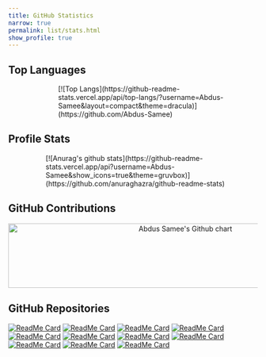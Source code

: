 ```yaml
---
title: GitHub Statistics
narrow: true
permalink: list/stats.html
show_profile: true
---
```


## Top Languages

<div class="container" markdown="1" style="padding-left:20%;">
[![Top Langs](https://github-readme-stats.vercel.app/api/top-langs/?username=Abdus-Samee&layout=compact&theme=dracula)](https://github.com/Abdus-Samee)
</div>


## Profile Stats

<div class="container" markdown="1" style="padding-left:15%;">
[![Anurag's github stats](https://github-readme-stats.vercel.app/api?username=Abdus-Samee&show_icons=true&theme=gruvbox)](https://github.com/anuraghazra/github-readme-stats)
</div>


## GitHub Contributions

<div style="text-align:center;margin-bottom:10px;">
  <img height="130" width="700" src="https://ghchart.rshah.org/Abdus-Samee" alt="Abdus Samee's Github chart" />
</div>

## GitHub Repositories

[![ReadMe Card](https://github-readme-stats.vercel.app/api/pin/?username=Abdus-Samee&repo=portfolio&theme=dark)](https://www.github.com/Abdus-Samee/portfolio)
[![ReadMe Card](https://github-readme-stats.vercel.app/api/pin/?username=Abdus-Samee&repo=Wisey&theme=dark)](https://www.github.com/Abdus-Samee/Wisey)
[![ReadMe Card](https://github-readme-stats.vercel.app/api/pin/?username=Abdus-Samee&repo=ScreenShare&theme=dark)](https://www.github.com/Abdus-Samee/ScreenShare)
[![ReadMe Card](https://github-readme-stats.vercel.app/api/pin/?username=Abdus-Samee&repo=JavaFX-Moodle-Project&theme=dark)](https://www.github.com/Abdus-Samee/JavaFX-Moodle-Project)
[![ReadMe Card](https://github-readme-stats.vercel.app/api/pin/?username=Abdus-Samee&repo=DX-Ball-Game&theme=dark)](https://www.github.com/Abdus-Samee/DX-Ball-Game)
[![ReadMe Card](https://github-readme-stats.vercel.app/api/pin/?username=Abdus-Samee&repo=pronounce&theme=dark)](https://www.github.com/Abdus-Samee/pronounce)
[![ReadMe Card](https://github-readme-stats.vercel.app/api/pin/?username=Abdus-Samee&repo=bsadd-home&theme=dark)](https://www.github.com/Abdus-Samee/bsadd-home)
[![ReadMe Card](https://github-readme-stats.vercel.app/api/pin/?username=Abdus-Samee&repo=Snake&theme=dark)](https://www.github.com/Abdus-Samee/Snake)
[![ReadMe Card](https://github-readme-stats.vercel.app/api/pin/?username=Abdus-Samee&repo=TeamPainter&theme=dark)](https://www.github.com/Abdus-Samee/TeamPainter)
[![ReadMe Card](https://github-readme-stats.vercel.app/api/pin/?username=Abdus-Samee&repo=PlayDrum&theme=dark)](https://www.github.com/Abdus-Samee/PlayDrum)
[![ReadMe Card](https://github-readme-stats.vercel.app/api/pin/?username=Abdus-Samee&repo=CV&theme=dark)](https://www.github.com/Abdus-Samee/CV)
